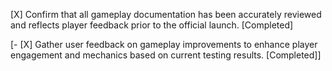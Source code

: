 [X] Confirm that all gameplay documentation has been accurately reviewed and reflects player feedback prior to the official launch. [Completed]

[- [X] Gather user feedback on gameplay improvements to enhance player engagement and mechanics based on current testing results. [Completed]]